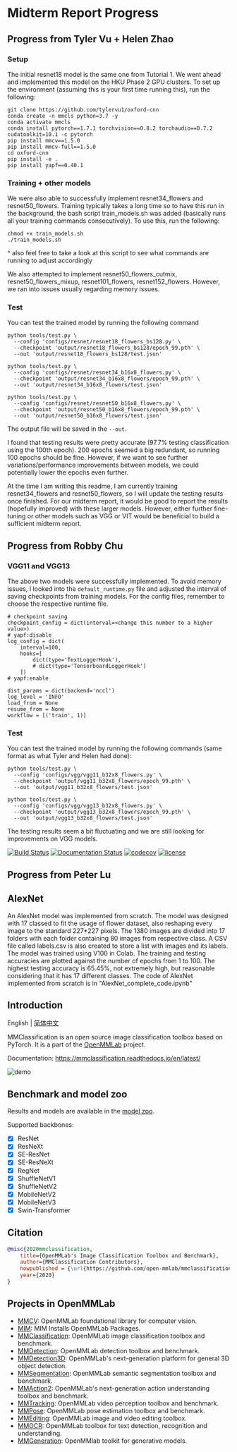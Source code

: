 # Midterm Report Progress
## Progress from Tyler Vu + Helen Zhao
### Setup
The initial resnet18 model is the same one from Tutorial 1. We went ahead and implemented this model on the HKU Phase 2
GPU clusters. To set up the environment (assuming this is your first time running this), run the following:
```shell
git clone https://github.com/tylervu1/oxford-cnn
conda create -n mmcls python=3.7 -y
conda activate mmcls
conda install pytorch==1.7.1 torchvision==0.8.2 torchaudio==0.7.2 cudatoolkit=10.1 -c pytorch
pip install mmcv==1.5.0
pip install mmcv-full==1.5.0
cd oxford-cnn
pip install -e .
pip install yapf==0.40.1
```

### Training + other models
We were also able to successfully implement resnet34_flowers and resnet50_flowers. Training typically takes a long time so to have this run in the background, the bash script train_models.sh was added (basically runs all your training commands consecutively). To use this, run the following:

```shell
chmod +x train_models.sh
./train_models.sh
```

^ also feel free to take a look at this script to see what commands are running to adjust accordingly

We also attempted to implement resnet50_flowers_cutmix, resnet50_flowers_mixup, resnet101_flowers, resnet152_flowers. However, we ran into issues usually regarding memory issues.

### Test 
You can test the trained model by running the following command
```shell
python tools/test.py \
  --config 'configs/resnet/resnet18_flowers_bs128.py' \
  --checkpoint 'output/resnet18_flowers_bs128/epoch_99.pth' \
  --out 'output/resnet18_flowers_bs128/test.json'

python tools/test.py \
  --config 'configs/resnet/resnet34_b16x8_flowers.py' \
  --checkpoint 'output/resnet34_b16x8_flowers/epoch_99.pth' \
  --out 'output/resnet34_b16x8_flowers/test.json'

python tools/test.py \
  --config 'configs/resnet/resnet50_b16x8_flowers.py' \
  --checkpoint 'output/resnet50_b16x8_flowers/epoch_99.pth' \
  --out 'output/resnet50_b16x8_flowers/test.json'

```
The output file will be saved in the ```--out```.

I found that testing results were pretty accurate (97.7% testing classification using the 100th epoch). 200 epochs seemed a big redundant, so running 100 epochs should be fine. However, if we want to see further variations/performance improvements between models, we could potentially lower the epochs even further.

At the time I am writing this readme, I am currently training resnet34_flowers and resnet50_flowers, so I will update the testing results once finished. For our midterm report, it would be good to report the results (hopefully improved) with these larger models. However, either further fine-tuning or other models such as VGG or VIT would be beneficial to build a sufficient midterm report.

## Progress from Robby Chu

### VGG11 and  VGG13
The above two models were successfully implemented. To avoid memory issues, I looked into the ```default_runtime.py``` file and adjusted the interval of saving checkpoints from training models. For the config files, remember to choose the respective runtime file.
```shell
# checkpoint saving
checkpoint_config = dict(interval=<change this number to a higher value>)
# yapf:disable
log_config = dict(
    interval=100,
    hooks=[
        dict(type='TextLoggerHook'),
        # dict(type='TensorboardLoggerHook')
    ])
# yapf:enable

dist_params = dict(backend='nccl')
log_level = 'INFO'
load_from = None
resume_from = None
workflow = [('train', 1)]
```

### Test 
You can test the trained model by running the following commands (same format as what Tyler and Helen had done):
```shell
python tools/test.py \
  --config 'configs/vgg/vgg11_b32x8_flowers.py' \
  --checkpoint 'output/vgg11_b32x8_flowers/epoch_99.pth' \
  --out 'output/vgg11_b32x8_flowers/test.json'

python tools/test.py \
  --config 'configs/vgg/vgg13_b32x8_flowers.py' \
  --checkpoint 'output/vgg13_b32x8_flowers/epoch_99.pth' \
  --out 'output/vgg13_b32x8_flowers/test.json'
```
The testing results seem a bit fluctuating and we are still looking for improvements on VGG models.


[![Build Status](https://github.com/open-mmlab/mmclassification/workflows/build/badge.svg)](https://github.com/open-mmlab/mmclassification/actions)
[![Documentation Status](https://readthedocs.org/projects/mmclassification/badge/?version=latest)](https://mmclassification.readthedocs.io/en/latest/?badge=latest)
[![codecov](https://codecov.io/gh/open-mmlab/mmclassification/branch/master/graph/badge.svg)](https://codecov.io/gh/open-mmlab/mmclassification)
[![license](https://img.shields.io/github/license/open-mmlab/mmclassification.svg)](https://github.com/open-mmlab/mmclassification/blob/master/LICENSE)

## Progress from Peter Lu

## AlexNet

An AlexNet model was implemented from scratch. The model was designed with 17 classed to fit the usage of flower dataset, also reshaping every image to the standard 227*227 pixels. The 1380 images are divided into 17 folders with each folder containing 80 images from respective class. A CSV file called labels.csv is also created to store a list with images and its labels. The model was trained using V100 in Colab. The training and testing accuracies are plotted against the number of epochs from 1 to 100. The highest testing accuracy is 65.45%, not extremely high, but reasonable considering that it has 17 different classes. The code of AlexNet implemented from scratch is in "AlexNet_complete_code.ipynb"

## Introduction

English | [简体中文](/README_zh-CN.md)

MMClassification is an open source image classification toolbox based on PyTorch. It is
a part of the [OpenMMLab](https://openmmlab.com/) project.

Documentation: https://mmclassification.readthedocs.io/en/latest/

![demo](https://user-images.githubusercontent.com/9102141/87268895-3e0d0780-c4fe-11ea-849e-6140b7e0d4de.gif)

## Benchmark and model zoo

Results and models are available in the [model zoo](docs/model_zoo.md).

Supported backbones:

- [x] ResNet
- [x] ResNeXt
- [x] SE-ResNet
- [x] SE-ResNeXt
- [x] RegNet
- [x] ShuffleNetV1
- [x] ShuffleNetV2
- [x] MobileNetV2
- [x] MobileNetV3
- [x] Swin-Transformer

## Citation

```BibTeX
@misc{2020mmclassification,
    title={OpenMMLab's Image Classification Toolbox and Benchmark},
    author={MMClassification Contributors},
    howpublished = {\url{https://github.com/open-mmlab/mmclassification}},
    year={2020}
}
```

## Projects in OpenMMLab

- [MMCV](https://github.com/open-mmlab/mmcv): OpenMMLab foundational library for computer vision.
- [MIM](https://github.com/open-mmlab/mim): MIM Installs OpenMMLab Packages.
- [MMClassification](https://github.com/open-mmlab/mmclassification): OpenMMLab image classification toolbox and benchmark.
- [MMDetection](https://github.com/open-mmlab/mmdetection): OpenMMLab detection toolbox and benchmark.
- [MMDetection3D](https://github.com/open-mmlab/mmdetection3d): OpenMMLab's next-generation platform for general 3D object detection.
- [MMSegmentation](https://github.com/open-mmlab/mmsegmentation): OpenMMLab semantic segmentation toolbox and benchmark.
- [MMAction2](https://github.com/open-mmlab/mmaction2): OpenMMLab's next-generation action understanding toolbox and benchmark.
- [MMTracking](https://github.com/open-mmlab/mmtracking): OpenMMLab video perception toolbox and benchmark.
- [MMPose](https://github.com/open-mmlab/mmpose): OpenMMLab pose estimation toolbox and benchmark.
- [MMEditing](https://github.com/open-mmlab/mmediting): OpenMMLab image and video editing toolbox.
- [MMOCR](https://github.com/open-mmlab/mmocr): OpenMMLab toolbox for text detection, recognition and understanding.
- [MMGeneration](https://github.com/open-mmlab/mmgeneration): OpenMMlab toolkit for generative models.
